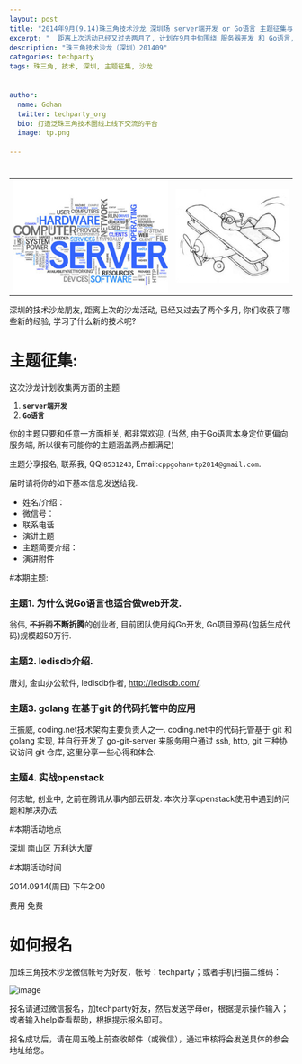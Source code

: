 ```yaml
---
layout: post
title: "2014年9月(9.14)珠三角技术沙龙 深圳场 server端开发 or Go语言 主题征集与报名"
excerpt: "  距离上次活动已经又过去两月了, 计划在9月中旬围绕 服务器开发 和 Go语言, 组织一场沙龙活动, 点击 阅读全文 查看分享或报名详情"
description: "珠三角技术沙龙（深圳）201409"
categories: techparty
tags: 珠三角, 技术, 深圳, 主题征集, 沙龙


author:
  name: Gohan
  twitter: techparty_org
  bio: 打造泛珠三角技术圈线上线下交流的平台
  image: tp.png

---
```

<h1>

</h2>
<table> 
<tr> 
<td><img src="/img/140827-server.jpg"/></td> 
<td><img src="/img/140827-golang.jpg"/></td> 
</tr> 
</table>

深圳的技术沙龙朋友, 距离上次的沙龙活动, 已经又过去了两个多月, 你们收获了哪些新的经验, 学习了什么新的技术呢?

# 主题征集:

这次沙龙计划收集两方面的主题

1. **`server端开发`**
2. **`Go语言`**

你的主题只要和任意一方面相关, 都非常欢迎.
(当然, 由于Go语言本身定位更偏向服务端, 所以很有可能你的主题涵盖两点都满足) 

主题分享报名, 联系我, QQ:`8531243`, Email:`cppgohan+tp2014@gmail.com`.

届时请将你的如下基本信息发送给我.

* 姓名/介绍：
* 微信号：
* 联系电话
* 演讲主题
* 主题简要介绍：  
* 演讲附件

#本期主题:

### 主题1. 为什么说Go语言也适合做web开发.

翁伟, <strike>不折腾</strike><strong>不断折腾</strong>的创业者, 目前团队使用纯Go开发, Go项目源码(包括生成代码)规模超50万行.

### 主题2. ledisdb介绍.

唐刘, 金山办公软件, ledisdb作者, http://ledisdb.com/.

### 主题3. golang 在基于git 的代码托管中的应用

王振威, coding.net技术架构主要负责人之一. coding.net中的代码托管基于 git 和 golang 实现, 并自行开发了 go-git-server 来服务用户通过 ssh, http, git 三种协议访问 git 仓库, 这里分享一些心得和体会.

### 主题4. 实战openstack

何志敏, 创业中, 之前在腾讯从事内部云研发. 本次分享openstack使用中遇到的问题和解决办法.

#本期活动地点

深圳 南山区 万利达大厦

#本期活动时间

2014.09.14(周日) 下午2:00

费用 免费

# 如何报名
加珠三角技术沙龙微信帐号为好友，帐号：techparty；或者手机扫描二维码：

![image](http://ww1.sinaimg.cn/large/61c18847gw1e9tzpizmjsj208c08cjs1.jpg)

报名请通过微信报名，加techparty好友，然后发送字母er，根据提示操作输入；或者输入help查看帮助，根据提示报名即可。

报名成功后，请在周五晚上前查收邮件（或微信），通过审核将会发送具体的参会地址给您。

